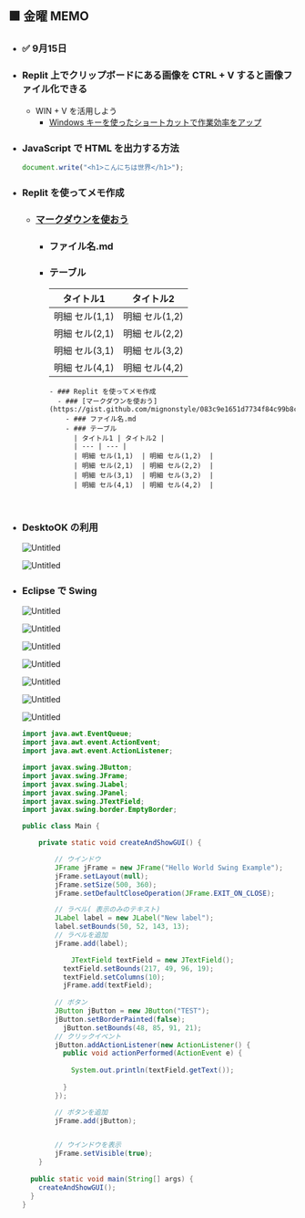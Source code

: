 ## 🟩 金曜 MEMO

- ### ✅ 9月15日

- ### Replit 上でクリップボードにある画像を CTRL + V すると画像ファイル化できる
  - WIN + V を活用しよう
    - [Windows キーを使ったショートカットで作業効率をアップ](https://www.microsoft.com/ja-jp/biz/smb/column-shortcuts-using-windows-key.aspx)

- ### JavaScript で HTML を出力する方法
  ```javascript
  document.write("<h1>こんにちは世界</h1>");
  ```

- ### Replit を使ってメモ作成
  - ### [マークダウンを使おう](https://gist.github.com/mignonstyle/083c9e1651d7734f84c99b8cf49d57fa)
    - ### ファイル名.md
    - ### テーブル
      | タイトル1 | タイトル2 |
      | --- | --- |
      | 明細 セル(1,1)  | 明細 セル(1,2)  |
      | 明細 セル(2,1)  | 明細 セル(2,2)  |
      | 明細 セル(3,1)  | 明細 セル(3,2)  |
      | 明細 セル(4,1)  | 明細 セル(4,2)  |

      ```
      - ### Replit を使ってメモ作成
        - ### [マークダウンを使おう](https://gist.github.com/mignonstyle/083c9e1651d7734f84c99b8cf49d57fa)
          - ### ファイル名.md
          - ### テーブル
            | タイトル1 | タイトル2 |
            | --- | --- |
            | 明細 セル(1,1)  | 明細 セル(1,2)  |
            | 明細 セル(2,1)  | 明細 セル(2,2)  |
            | 明細 セル(3,1)  | 明細 セル(3,2)  |
            | 明細 セル(4,1)  | 明細 セル(4,2)  |
      ```
      

<br>

- ### DesktoOK の利用
  ![Untitled](https://github.com/winofsql/REPLIT-Java-PHP-js-Python/assets/1501327/d6cf6646-caa4-4b86-a474-5438981f7b02)
 
  ![Untitled](https://github.com/winofsql/REPLIT-Java-PHP-js-Python/assets/1501327/11f77708-7847-4b49-a627-ba242c964f28)

- ### Eclipse で Swing
  ![Untitled](https://github.com/winofsql/REPLIT-Java-PHP-js-Python/assets/1501327/c1041e02-5bd6-4615-91d3-f6b128db4c03)

  ![Untitled](https://github.com/winofsql/REPLIT-Java-PHP-js-Python/assets/1501327/f0bf129d-0305-46c3-bdcc-4948df3ab282)

  ![Untitled](https://github.com/winofsql/REPLIT-Java-PHP-js-Python/assets/1501327/6c4e8aeb-130d-4d15-8297-6231adf32118)

  ![Untitled](https://github.com/winofsql/REPLIT-Java-PHP-js-Python/assets/1501327/a15ac74f-262d-4d1e-8121-7e0cfbad15d9)

  ![Untitled](https://github.com/winofsql/REPLIT-Java-PHP-js-Python/assets/1501327/c2e9d9c5-0d99-467d-b4f2-6f432cc57704)

  ![Untitled](https://github.com/winofsql/REPLIT-Java-PHP-js-Python/assets/1501327/6df2276a-05b1-4f99-a6de-194855ed1811)

  ![Untitled](https://github.com/winofsql/REPLIT-Java-PHP-js-Python/assets/1501327/85f54103-bc50-44cd-af11-c9d181a8ffbe)

  ```java
  import java.awt.EventQueue;
  import java.awt.event.ActionEvent;
  import java.awt.event.ActionListener;
  
  import javax.swing.JButton;
  import javax.swing.JFrame;
  import javax.swing.JLabel;
  import javax.swing.JPanel;
  import javax.swing.JTextField;
  import javax.swing.border.EmptyBorder;
  
  public class Main {
  
      private static void createAndShowGUI() {
  
          // ウインドウ
          JFrame jFrame = new JFrame("Hello World Swing Example");
          jFrame.setLayout(null);
          jFrame.setSize(500, 360);
          jFrame.setDefaultCloseOperation(JFrame.EXIT_ON_CLOSE);
  
          // ラベル( 表示のみのテキスト)
          JLabel label = new JLabel("New label");
          label.setBounds(50, 52, 143, 13);
          // ラベルを追加
          jFrame.add(label);
  
    		  JTextField textField = new JTextField();
      		textField.setBounds(217, 49, 96, 19);
      		textField.setColumns(10);
      		jFrame.add(textField);
        
          // ボタン
          JButton jButton = new JButton("TEST");
          jButton.setBorderPainted(false);
      		jButton.setBounds(48, 85, 91, 21);
          // クリックイベント
          jButton.addActionListener(new ActionListener() {
            public void actionPerformed(ActionEvent e) {
      
              System.out.println(textField.getText());
      
            }
          });
  
          // ボタンを追加
          jFrame.add(jButton);
  
  
          // ウインドウを表示
          jFrame.setVisible(true);
      }
      
    public static void main(String[] args) {
      createAndShowGUI();
    }
  }
  ```
